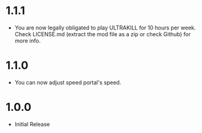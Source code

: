 # 1.1.1
- You are now legally obligated to play ULTRAKILL for 10 hours per week. Check LICENSE.md (extract the mod file as a zip or check Github) for more info.
# 1.1.0
- You can now adjust speed portal's speed.
# 1.0.0
- Initial Release

